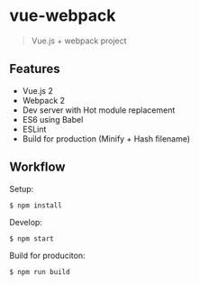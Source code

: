 # vue-webpack
> Vue.js + webpack project

## Features
- Vue.js 2
- Webpack 2
- Dev server with Hot module replacement
- ES6 using Babel
- ESLint
- Build for production (Minify + Hash filename)

## Workflow
Setup:

```
$ npm install
```

Develop:

```
$ npm start
```

Build for produciton:

```
$ npm run build
```
